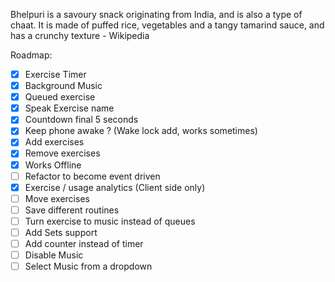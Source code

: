 Bhelpuri is a savoury snack originating from India, and is also a type of chaat. It is made of puffed rice, vegetables and a tangy tamarind sauce, and has a crunchy texture - Wikipedia


Roadmap:
  - [x] Exercise Timer
  - [x] Background Music
  - [x] Queued exercise
  - [x] Speak Exercise name
  - [x] Countdown final 5 seconds
  - [x] Keep phone awake ? (Wake lock add, works sometimes)
  - [x] Add exercises
  - [x] Remove exercises
  - [x] Works Offline
  - [ ] Refactor to become event driven
  - [x] Exercise / usage analytics (Client side only)
  - [ ] Move exercises
  - [ ] Save different routines
  - [ ] Turn exercise to music instead of queues
  - [ ] Add Sets support
  - [ ] Add counter instead of timer
  - [ ] Disable Music
  - [ ] Select Music from a dropdown
